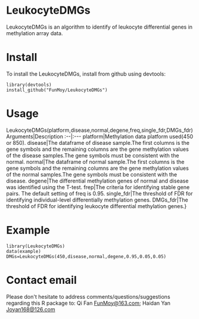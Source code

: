 # LeukocyteDMGs
LeukocyteDMGs is an algorithm to identify of leukocyte differential genes in methylation array data.
# Install
To install the LeukocyteDMGs, install from github using devtools:
```
library(devtools)
install_github("FunMoy/LeukocyteDMGs")
```
# Usage
LeukocyteDMGs(platform,disease,normal,degene,freq,single_fdr,DMGs_fdr)
Arguments|Description
:--|:---
platform|Methylation data platform used(450 or 850).
disease|The dataframe of disease sample.The first columns is the gene symbols and the remaining columns are the gene methylation values of the disease samples.The gene symbols must be consistent with the normal.
normal|The dataframe of normal sample.The first columns is the gene symbols and the remaining columns are the gene methylation values of the normal samples.The gene symbols must be consistent with the disease.
degene|The differential methylation genes of normal and disease was identified using the T-test.
frep|The criteria for identifying stable gene pairs. The default setting of freq is 0.95.
single_fdr|The threshold of FDR for identifying individual-level differentially methylation genes.
DMGs_fdr|The threshold of FDR for identifying leukocyte differential methylation genes.}



# Example
```
library(LeukocyteDMGs)
data(example)
DMGs=LeukocyteDMGs(450,disease,normal,degene,0.95,0.05,0.05)
```

# Contact email
Please don't hesitate to address comments/questions/suggestions regarding this R package to:
Qi Fan <FunMoy@163.com>; Haidan Yan <Joyan168@126.com>

